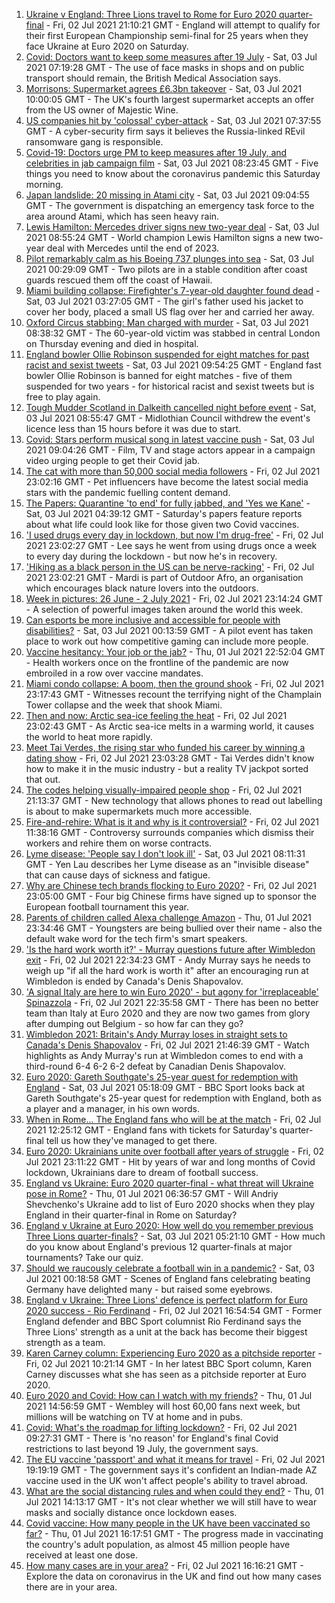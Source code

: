 1. [Ukraine v England: Three Lions travel to Rome for Euro 2020 quarter-final](https://www.bbc.co.uk/sport/football/51198691) - Fri, 02 Jul 2021 21:10:21 GMT - England will attempt to qualify for their first European Championship semi-final for 25 years when they face Ukraine at Euro 2020 on Saturday.
2. [Covid: Doctors want to keep some measures after 19 July](https://www.bbc.co.uk/news/uk-57703959) - Sat, 03 Jul 2021 07:19:28 GMT - The use of face masks in shops and on public transport should remain, the British Medical Association says.
3. [Morrisons: Supermarket agrees £6.3bn takeover](https://www.bbc.co.uk/news/business-57705253) - Sat, 03 Jul 2021 10:00:05 GMT - The UK's fourth largest supermarket accepts an offer from the US owner of Majestic Wine.
4. [US companies hit by 'colossal' cyber-attack](https://www.bbc.co.uk/news/world-us-canada-57703836) - Sat, 03 Jul 2021 07:37:55 GMT - A cyber-security firm says it believes the Russia-linked REvil ransomware gang is responsible.
5. [Covid-19: Doctors urge PM to keep measures after 19 July, and celebrities in jab campaign film](https://www.bbc.co.uk/news/uk-57703822) - Sat, 03 Jul 2021 08:23:45 GMT - Five things you need to know about the coronavirus pandemic this Saturday morning.
6. [Japan landslide: 20 missing in Atami city](https://www.bbc.co.uk/news/world-asia-57704967) - Sat, 03 Jul 2021 09:04:55 GMT - The government is dispatching an emergency task force to the area around Atami, which has seen heavy rain.
7. [Lewis Hamilton: Mercedes driver signs new two-year deal](https://www.bbc.co.uk/sport/formula1/57680700) - Sat, 03 Jul 2021 08:55:24 GMT - World champion Lewis Hamilton signs a new two-year deal with Mercedes until the end of 2023.
8. [Pilot remarkably calm as his Boeing 737 plunges into sea](https://www.bbc.co.uk/news/world-us-canada-57704138) - Sat, 03 Jul 2021 00:29:09 GMT - Two pilots are in a stable condition after coast guards rescued them off the coast of Hawaii.
9. [Miami building collapse: Firefighter's 7-year-old daughter found dead](https://www.bbc.co.uk/news/world-us-canada-57699656) - Sat, 03 Jul 2021 03:27:05 GMT - The girl's father used his jacket to cover her body, placed a small US flag over her and carried her away.
10. [Oxford Circus stabbing: Man charged with murder](https://www.bbc.co.uk/news/uk-england-london-57705785) - Sat, 03 Jul 2021 08:38:32 GMT - The 60-year-old victim was stabbed in central London on Thursday evening and died in hospital.
11. [England bowler Ollie Robinson suspended for eight matches for past racist and sexist tweets](https://www.bbc.co.uk/sport/cricket/57697159) - Sat, 03 Jul 2021 09:54:25 GMT - England fast bowler Ollie Robinson is banned for eight matches - five of them suspended for two years - for historical racist and sexist tweets but is free to play again.
12. [Tough Mudder Scotland in Dalkeith cancelled night before event](https://www.bbc.co.uk/news/uk-scotland-edinburgh-east-fife-57703084) - Sat, 03 Jul 2021 08:55:47 GMT - Midlothian Council withdrew the event's licence less than 15 hours before it was due to start.
13. [Covid: Stars perform musical song in latest vaccine push](https://www.bbc.co.uk/news/uk-57702498) - Sat, 03 Jul 2021 09:04:26 GMT - Film, TV and stage actors appear in a campaign video urging people to get their Covid jab.
14. [The cat with more than 50,000 social media followers](https://www.bbc.co.uk/news/world-asia-57678337) - Fri, 02 Jul 2021 23:02:16 GMT - Pet influencers have become the latest social media stars with the pandemic fuelling content demand.
15. [The Papers: Quarantine 'to end' for fully jabbed, and 'Yes we Kane'](https://www.bbc.co.uk/news/blogs-the-papers-57703809) - Sat, 03 Jul 2021 04:39:12 GMT - Saturday's papers feature reports about what life could look like for those given two Covid vaccines.
16. ['I used drugs every day in lockdown, but now I'm drug-free'](https://www.bbc.co.uk/news/uk-57688961) - Fri, 02 Jul 2021 23:02:27 GMT - Lee says he went from using drugs once a week to every day during the lockdown - but now he's in recovery.
17. ['Hiking as a black person in the US can be nerve-racking'](https://www.bbc.co.uk/news/world-us-canada-57686681) - Fri, 02 Jul 2021 23:02:21 GMT - Mardi is part of Outdoor Afro, an organisation which encourages black nature lovers into the outdoors.
18. [Week in pictures: 26 June - 2 July 2021](https://www.bbc.co.uk/news/in-pictures-57680063) - Fri, 02 Jul 2021 23:14:24 GMT - A selection of powerful images taken around the world this week.
19. [Can esports be more inclusive and accessible for people with disabilities?](https://www.bbc.co.uk/news/newsbeat-57696675) - Sat, 03 Jul 2021 00:13:59 GMT - A pilot event has taken place to work out how competitive gaming can include more people.
20. [Vaccine hesitancy: Your job or the jab?](https://www.bbc.co.uk/news/world-us-canada-57686717) - Thu, 01 Jul 2021 22:52:04 GMT - Health workers once on the frontline of the pandemic are now embroiled in a row over vaccine mandates.
21. [Miami condo collapse: A boom, then the ground shook](https://www.bbc.co.uk/news/world-us-canada-57690165) - Fri, 02 Jul 2021 23:17:43 GMT - Witnesses recount the terrifying night of the Champlain Tower collapse and the week that shook Miami.
22. [Then and now: Arctic sea-ice feeling the heat](https://www.bbc.co.uk/news/science-environment-57650226) - Fri, 02 Jul 2021 23:02:43 GMT - As Arctic sea-ice melts in a warming world, it causes the world to heat more rapidly.
23. [Meet Tai Verdes, the rising star who funded his career by winning a dating show](https://www.bbc.co.uk/news/entertainment-arts-57685161) - Fri, 02 Jul 2021 23:03:28 GMT - Tai Verdes didn't know how to make it in the music industry - but a reality TV jackpot sorted that out.
24. [The codes helping visually-impaired people shop](https://www.bbc.co.uk/news/business-57679943) - Fri, 02 Jul 2021 21:13:37 GMT - New technology that allows phones to read out labelling is about to make supermarkets much more accessible.
25. [Fire-and-rehire: What is it and why is it controversial?](https://www.bbc.co.uk/news/business-57670287) - Fri, 02 Jul 2021 11:38:16 GMT - Controversy surrounds companies which dismiss their workers and rehire them on worse contracts.
26. [Lyme disease: 'People say I don't look ill'](https://www.bbc.co.uk/news/uk-scotland-glasgow-west-57693815) - Sat, 03 Jul 2021 08:11:31 GMT - Yen Lau describes her Lyme disease as an "invisible disease" that can cause days of sickness and fatigue.
27. [Why are Chinese tech brands flocking to Euro 2020?](https://www.bbc.co.uk/news/technology-57697509) - Fri, 02 Jul 2021 23:05:00 GMT - Four big Chinese firms have signed up to sponsor the European football tournament this year.
28. [Parents of children called Alexa challenge Amazon](https://www.bbc.co.uk/news/technology-57680173) - Thu, 01 Jul 2021 23:34:46 GMT - Youngsters are being bullied over their name - also the default wake word for the tech firm's smart speakers.
29. ['Is the hard work worth it?' - Murray questions future after Wimbledon exit](https://www.bbc.co.uk/sport/tennis/57703444) - Fri, 02 Jul 2021 22:34:23 GMT - Andy Murray says he needs to weigh up "if all the hard work is worth it" after an encouraging run at Wimbledon is ended by Canada's Denis Shapovalov.
30. ['A signal Italy are here to win Euro 2020' - but agony for 'irreplaceable' Spinazzola](https://www.bbc.co.uk/sport/football/57703580) - Fri, 02 Jul 2021 22:35:58 GMT - There has been no better team than Italy at Euro 2020 and they are now two games from glory after dumping out Belgium - so how far can they go?
31. [Wimbledon 2021: Britain's Andy Murray loses in straight sets to Canada's Denis Shapovalov](https://www.bbc.co.uk/sport/av/tennis/57703649) - Fri, 02 Jul 2021 21:46:39 GMT - Watch highlights as Andy Murray's run at Wimbledon comes to end with a third-round 6-4 6-2 6-2 defeat by Canadian Denis Shapovalov.
32. [Euro 2020: Gareth Southgate's 25-year quest for redemption with England](https://www.bbc.co.uk/sport/av/football/57695367) - Sat, 03 Jul 2021 05:18:09 GMT - BBC Sport looks back at Gareth Southgate's 25-year quest for redemption with England, both as a player and a manager, in his own words.
33. [When in Rome... The England fans who will be at the match](https://www.bbc.co.uk/news/uk-57652630) - Fri, 02 Jul 2021 12:25:12 GMT - England fans with tickets for Saturday's quarter-final tell us how they've managed to get there.
34. [Euro 2020: Ukrainians unite over football after years of struggle](https://www.bbc.co.uk/news/world-europe-57677177) - Fri, 02 Jul 2021 23:11:22 GMT - Hit by years of war and long months of Covid lockdown, Ukrainians dare to dream of football success.
35. [England vs Ukraine: Euro 2020 quarter-final - what threat will Ukraine pose in Rome?](https://www.bbc.co.uk/sport/football/57659833) - Thu, 01 Jul 2021 06:36:57 GMT - Will Andriy Shevchenko's Ukraine add to list of Euro 2020 shocks when they play England in their quarter-final in Rome on Saturday?
36. [England v Ukraine at Euro 2020: How well do you remember previous Three Lions quarter-finals?](https://www.bbc.co.uk/sport/football/57667397) - Sat, 03 Jul 2021 05:21:10 GMT - How much do you know about England's previous 12 quarter-finals at major tournaments? Take our quiz.
37. [Should we raucously celebrate a football win in a pandemic?](https://www.bbc.co.uk/news/uk-57664286) - Sat, 03 Jul 2021 00:18:58 GMT - Scenes of England fans celebrating beating Germany have delighted many - but raised some eyebrows.
38. [England v Ukraine: Three Lions' defence is perfect platform for Euro 2020 success - Rio Ferdinand](https://www.bbc.co.uk/sport/football/57684225) - Fri, 02 Jul 2021 16:54:54 GMT - Former England defender and BBC Sport columnist Rio Ferdinand says the Three Lions' strength as a unit at the back has become their biggest strength as a team.
39. [Karen Carney column: Experiencing Euro 2020 as a pitchside reporter](https://www.bbc.co.uk/sport/football/57660625) - Fri, 02 Jul 2021 10:21:14 GMT - In her latest BBC Sport column, Karen Carney discusses what she has seen as a pitchside reporter at Euro 2020.
40. [Euro 2020 and Covid: How can I watch with my friends?](https://www.bbc.co.uk/news/uk-57386719) - Thu, 01 Jul 2021 14:56:59 GMT - Wembley will host 60,00 fans next week, but millions will be watching on TV at home and in pubs.
41. [Covid: What's the roadmap for lifting lockdown?](https://www.bbc.co.uk/news/explainers-52530518) - Fri, 02 Jul 2021 09:27:31 GMT - There is 'no reason' for England's final Covid restrictions to last beyond 19 July, the government says.
42. [The EU vaccine 'passport' and what it means for travel](https://www.bbc.co.uk/news/explainers-57665765) - Fri, 02 Jul 2021 19:19:19 GMT - The government says it's confident an Indian-made AZ vaccine used in the UK won't affect people's ability to travel abroad.
43. [What are the social distancing rules and when could they end?](https://www.bbc.co.uk/news/uk-51506729) - Thu, 01 Jul 2021 14:13:17 GMT - It's not clear whether we will still have to wear masks and socially distance once lockdown eases.
44. [Covid vaccine: How many people in the UK have been vaccinated so far?](https://www.bbc.co.uk/news/health-55274833) - Thu, 01 Jul 2021 16:17:51 GMT - The progress made in vaccinating the country's adult population, as almost 45 million people have received at least one dose.
45. [How many cases are in your area?](https://www.bbc.co.uk/news/uk-51768274) - Fri, 02 Jul 2021 16:16:21 GMT - Explore the data on coronavirus in the UK and find out how many cases there are in your area.
